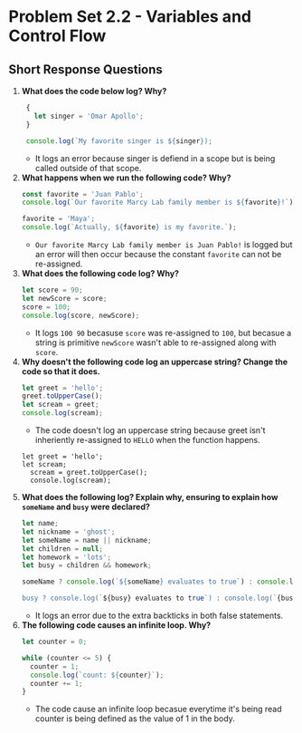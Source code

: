 # Problem Set 2.2 - Variables and Control Flow
## Short Response Questions

1. **What does the code below log? Why?**
   ```javascript
    {
      let singer = 'Omar Apollo';
    }

    console.log(`My favorite singer is ${singer});
   ```
   * It logs an error because singer is defiend in a scope but is being called outside of that scope.
2. **What happens when we run the following code? Why?**
   ```javascript
   const favorite = 'Juan Pablo';
   console.log(`Our favorite Marcy Lab family member is ${favorite}!`);

   favorite = 'Maya';
   console.log(`Actually, ${favorite} is my favorite.`);
   ```
   * `Our favorite Marcy Lab family member is Juan Pablo!` is logged but an error will then occur because the constant `favorite` can not be re-assigned.
3. **What does the following code log? Why?**
   ```javascript
   let score = 90; 
   let newScore = score;
   score = 100; 
   console.log(score, newScore);
   ```
   * It logs `100 90` becasuse `score` was re-assigned to `100`, but becasue a string is primitive `newScore` wasn't able to re-assigned along with `score`.
4. **Why doesn't the following code log an uppercase string? Change the code so that it does.**
   ```javascript
   let greet = 'hello';
   greet.toUpperCase();
   let scream = greet;
   console.log(scream); 
   ```
   * The code doesn't log an uppercase string because greet isn't inheriently re-assigned to `HELLO` when the function happens.
    ```
   let greet = 'hello';
   let scream;
      scream = greet.toUpperCase();
      console.log(scream); 
   ```
5. **What does the following log? Explain why, ensuring to explain how `someName` and `busy` were declared?**
   ```javascript
   let name;
   let nickname = 'ghost';
   let someName = name || nickname;
   let children = null;
   let homework = 'lots';
   let busy = children && homework;

   someName ? console.log(`${someName} evaluates to true`) : console.log(`{someName} evaluates to false.``);

   busy ? console.log(`${busy} evaluates to true`) : console.log(`{busy} evaluates to false.``);
   ```
   * It logs an error due to the extra backticks in both false statements.
6. **The following code causes an infinite loop. Why?**
   ```javascript
   let counter = 0;

   while (counter <= 5) {
     counter = 1;
     console.log(`count: ${counter}`);
     counter += 1;
   }
   ```
   * The code cause an infinite loop becasue everytime it's being read counter is being defined as the value of 1 in the body.
